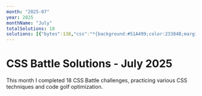 ```yaml
---
month: "2025-07"
year: 2025
monthName: "July"
totalSolutions: 18
solutions: [{"bytes":138,"css":"*{background:#51A499;color:23384B;margin:50 120;border-left:5em dotted;*{border-inline:5em solid;border-left-color:#0000;margin:40 0 20-80","date":"2025-07-01","difficulty":"medium","has_image":true,"screenshot":"target-1-comparison.png","target":182},{"bytes":182,"css":"*{background:#EFF8FE;+*{margin:50 50 40 40;border:solid#4F77FF;border-width:0 0 10 10;display:flex}p{background:#4F77FF;margin:var(--t,60)0 0 30;width:60;+p{width:50;--t:0;+p{--t:100","date":"2025-07-02","difficulty":"medium","has_image":true,"screenshot":"target-1-comparison.png","target":183},{"bytes":177,"css":"html{background:#CE636F;border-top:10ch solid#F7BED9;p{margin:-168 72;padding:120;border-radius:5ch;background:repeating-conic-gradient(#B44141 0 25%,#F7BED9 0 50%)0 0/20ch 20ch","date":"2025-07-03","difficulty":"medium","has_image":true,"screenshot":"target-1-comparison.png","target":184},{"bytes":208,"css":"p{margin:-10 57;padding:23% 0;border-inline:var(--b,60px)solid#D9D9D9;+p{margin:10 137;--b:55px;img{background:radial-gradient( at bottom,#D9D9D9 0 39.3%,#000 0 70.7%,#0000 0);padding:67.5 135;margin:-243-135","date":"2025-07-04","difficulty":"easy","has_image":true,"screenshot":"target-1-comparison.png","target":185},{"bytes":116,"css":"\u0026amp;{border-radius:5vw;box-shadow:0 0 0 2in#F0CD48;margin:110 20}*{border:11q solid#394257;*{margin:16 97%16 28;zoom:.5","date":"2025-07-05","difficulty":"medium","has_image":true,"screenshot":"target-1-comparison.png","target":186},{"bytes":147,"css":"\u0026amp;{color:556D7F;border:5vw solid}*{background:#FADE8B;margin:50 40;*{margin:10 65;box-shadow:0-5em,0 5em,-50vh 95px,50vh 95px,-50vh -95px,50vh -95px","date":"2025-07-06","difficulty":"medium","has_image":true,"screenshot":"target-1-comparison.png","target":187},{"bytes":124,"css":"\u0026amp;{background:#32295A;border-radius:3in;border:250px solid#48BF7D}p{border:5ch solid #32295A;margin:-298;width:370;height:270","date":"2025-07-07","difficulty":"medium","has_image":true,"screenshot":"target-1-comparison.png","target":188},{"bytes":125,"css":"*{--t:32q solid#8CB457;background:#085328}\u0026amp;{margin:30 50;border-block:var(--t);*{height:180;margin:0 30;border-inline:var(--t","date":"2025-07-08","difficulty":"medium","has_image":true,"screenshot":"target-1-comparison.png","target":189},{"bytes":184,"css":"*{color:#2E312B;background:#D9D9D9;box-shadow:30vw 30vw 0 5ch,-30vw 30vw 0 5ch,30vw -30vw 0 5ch,-30vw -30vw 0 5ch;*{background:#2E312B;padding:16;margin:110 40%;border:5vw solid#7AA70A","date":"2025-07-09","difficulty":"medium","has_image":true,"screenshot":"target-1-comparison.png","target":190},{"bytes":242,"css":"*{margin:40 115;background:#7AA70A;border:solid#fff;border-width:var(--b,5ch 0);border-radius:var(--r,5ch 5ch 70px);*{margin:0 60 60 0;--b:0 0 5ch 5ch;--r:0 0 0 30px}p{position:fixed;--b:5ch 5ch 5ch 0;margin:40 30;padding:30;--r:0 70px 70px 0","date":"2025-07-10","difficulty":"easy","has_image":true,"screenshot":"target-1-comparison.png","target":191},{"bytes":205,"css":"\u0026amp;{background:#F7BED9;border:5ch dotted#F069AB;margin:25%60 25%30;padding:6 73;p{position:fixed;color:EC0076;border:solid;border-radius:1in;border-width:20 50;margin:6-61;box-shadow:60vh 0,60vh -20vh,0-20vh","date":"2025-07-11","difficulty":"easy","has_image":true,"screenshot":"target-1-comparison.png","target":192},{"bytes":166,"css":"\u0026amp;{outline:5ch solid#504B72}*{--a:#FFFBCC;--b:#504B72;margin:40;background:linear-gradient(var(--a)15vw,var(--b)0 5em)0 0/1q 5em;*{margin:0 100;--a:#504B72;--b:#FFFBCC","date":"2025-07-12","difficulty":"medium","has_image":true,"screenshot":"target-1-comparison.png","target":193},{"bytes":84,"css":"\u0026amp;{background:conic-gradient(at 30px 5em,#48BF7D 0 75%,#FFF 75%100%)5vh 5vh/42.5%95px","date":"2025-07-13","difficulty":"hard","has_image":true,"screenshot":"target-1-comparison.png","target":194},{"bytes":174,"css":"\u0026amp;{margin:23 25 110;background:radial-gradient(1q at 50%0,#CEEDFF 50vh,#0000),radial-gradient(1q at 50%29vh,#2BBBF3 175px,#0000)no-repeat,#CEEDFF;box-shadow:inset 0-5em#05476C","date":"2025-07-14","difficulty":"medium","has_image":true,"screenshot":"target-1-comparison.png","target":195},{"bytes":154,"css":"\u0026amp;{background:#2F5A76;border-block:30px solid#F5BB60;translate:45vh;*{margin:105 380 105-10;border-radius:50%;color:F5BB60;box-shadow:30px 0,40vw 0,-25vw 0","date":"2025-07-15","difficulty":"medium","has_image":true,"screenshot":"target-1-comparison.png","target":196},{"bytes":203,"css":"\u0026amp;{background:#32295A;color:48BF7D;box-shadow:0 var(--a,5vh 0 25px);}p{position:fixed;margin:102 167;padding:25;border-radius:9in;box-shadow:0 var(--a,5vh 0 25px);+p{padding:100;margin:2 92;--a:5ch 0 50px","date":"2025-07-16","difficulty":"easy","has_image":true,"screenshot":"target-1-comparison.png","target":197},{"bytes":151,"css":"p{color:243D83;margin:120 162 0 122;background:#6592CF;height:120;box-shadow:15vw 15vw,-15vw -15vw,3vw -3vw#fff,-3vw 3vw#fff,5ch -15vw#6592CF,0 0 0 9in","date":"2025-07-17","difficulty":"medium","has_image":true,"screenshot":"target-1-comparison.png","target":198},{"bytes":210,"css":"*{background:radial-gradient(1q at 50%var(--t,100%),#F28BBB 159q,#B03F7D 0 185q,#F28BBB);height:110;*{margin:190 0;--t:42%;height:190;p{margin:-80 25;background:#F28BBB;height:80;border-inline:143q solid#680039","date":"2025-07-18","difficulty":"easy","has_image":true,"screenshot":"target-1-comparison.png","target":199}]
---
```


# CSS Battle Solutions - July 2025

This month I completed 18 CSS Battle challenges, practicing various CSS techniques and code golf optimization.

